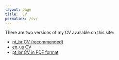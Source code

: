 ```yaml
---
layout: page
title:  CV
permalink: /cv/
---
```

There are two versions of my CV available on this site:

- [pt_br CV (recommended)](cv-pt_br)
- [en_us CV](cv-en_us)
- [pt_br CV in PDF format](pdf/myCV.pdf)
